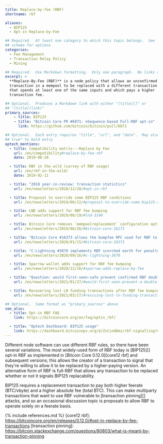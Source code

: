 ```yaml
---
title: Replace-by-fee (RBF)
shortname: rbf

aliases:
  - BIP125
  - Opt-in Replace-by-Fee

## Required.  At least one category to which this topic belongs.  See
## schema for options
categories:
  - Fee Management
  - Transaction Relay Policy
  - Mining

## Required.  Use Markdown formatting.  Only one paragraph.  No links allowed.
excerpt: >
  **Replace-By-Fee (RBF)** is a node policy that allows an unconfirmed
  transaction in a mempool to be replaced with a different transaction
  that spends at least one of the same inputs and which pays a higher
  transaction fee.

## Optional.  Produces a Markdown link with either "[title][]" or
## "[title](link)"
primary_sources:
    - title: BIP125
    - title: "Bitcoin Core PR #6871: nSequence-based Full-RBF opt-in"
      link: https://github.com/bitcoin/bitcoin/pull/6871

## Optional.  Each entry requires "title", "url", and "date".  May also use "feature:
## true" to bold entry
optech_mentions:
  - title: Compatibility matrix---Replace by Fee
    url: /en/compatibility#replace-by-fee-rbf
    date: 2019-08-20

  - title: RBF in the wild (survey of RBF usage)
    url: /en/rbf-in-the-wild/
    date: 2019-02-11

  - title: "2018 year-in-review: transaction statistics"
    url: /en/newsletters/2018/12/28/#opt-in-rbf

  - title: Proposal to override some BIP125 RBF conditions
    url: /en/newsletters/2019/06/12/#proposal-to-override-some-bip125-rbf-conditions

  - title: LND adds support for RBF fee bumping
    url: /en/newsletters/2019/06/19/#lnd-3140

  - title: Bitcoin Core removes `mempoolreplacement` configuration option
    url: /en/newsletters/2019/06/26/#bitcoin-core-16171

  - title: "Bitcoin Core #16373 allows the bumpfee RPC used for RBF to return a PSBT"
    url: /en/newsletters/2020/01/15/#bitcoin-core-16373

  - title: "C-Lightning #3870 implements RBF scorched earth for penalty transactions"
    url: /en/newsletters/2020/09/16/#c-lightning-3870

  - title: Sparrow wallet adds support for RBF fee bumping
    url: /en/newsletters/2020/12/16/#sparrow-adds-replace-by-fee

  - title: "Question: would first-seen-safe prevent confirmed RBF double spends?"
    url: /en/newsletters/2021/01/27/#would-first-seen-prevent-a-double-spend-attack

  - title: Recovering lost LN funding transactions after RBF fee bumping
    url: /en/newsletters/2021/03/17/#rescuing-lost-ln-funding-transactions

## Optional.  Same format as "primary_sources" above
see_also:
  - title: Opt-in RBF FAQ
    link: https://bitcoincore.org/en/faq/optin_rbf/

  - title: "Optech Dashboard: BIP125 usage"
    link: https://dashboard.bitcoinops.org/d/ZsCio4Dmz/rbf-signalling?orgId=1
---
```

Different node software can use different RBF rules, so there have
been several variations.  The most widely-used form of RBF today is
[BIP125][] opt-in RBF as
implemented in [Bitcoin Core 0.12.0][core12 rbf] and subsequent
versions; this allows the creator of a transaction to signal that
they're willing to allow it to be replaced by a higher-paying version.
An alternative form of RBF is full-RBF that allows any transaction to
be replaced whether or not it signals BIP125 replacability.

BIP125 requires a replacement transaction to pay both higher feerate
(BTC/vbyte) and a higher absolute fee (total BTC).  This can make
multiparty transactions that want to use RBF vulnerable to
[transaction pinning][] attacks, and so an occasional discussion
topic is proposals to allow RBF to operate solely on a feerate basis.

{% include references.md %}
[core12 rbf]: https://bitcoincore.org/en/releases/0.12.0/#opt-in-replace-by-fee-transactions
[transaction pinning]: https://bitcoin.stackexchange.com/questions/80803/what-is-meant-by-transaction-pinning
